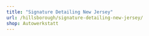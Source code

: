 ```yaml
---
title: "Signature Detailing New Jersey"
url: /hillsborough/signature-detailing-new-jersey/
shop: Autowerkstatt
---
```

